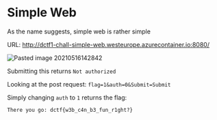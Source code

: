 # Simple Web
As the name suggests, simple web is rather simple

URL: http://dctf1-chall-simple-web.westeurope.azurecontainer.io:8080/

![Pasted image 20210516142842](https://user-images.githubusercontent.com/70921512/118423795-31b48680-b69c-11eb-8ca9-05e64c5f31b7.png)


Submitting this returns
`Not authorized`

Looking at the post request:
`flag=1&auth=0&Submit=Submit`

Simply changing `auth` to `1` returns the flag:

`There you go: dctf{w3b_c4n_b3_fun_r1ght?}`
